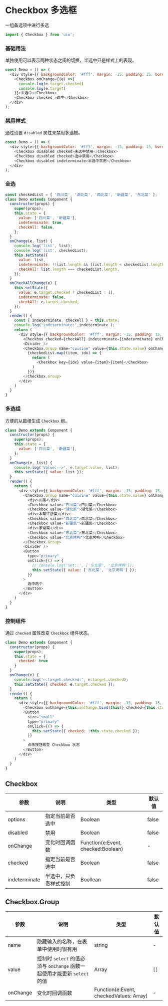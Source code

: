 Checkbox 多选框
===

一组备选项中进行多选

```jsx
import { Checkbox } from 'uiw';
```

### 基础用法

单独使用可以表示两种状态之间的切换，半选中只是样式上的表现。

<!--DemoStart--> 
```js
const Demo = () => (
  <div style={{ backgroundColor: '#fff', margin: -15, padding: 15, borderRadius: '5px 5px 0 0' }}>
    <Checkbox onChange={(e) =>{
      console.log(e.target.checked)
      console.log(e.target)
    }}>未选中</Checkbox>
    <Checkbox checked >选中</Checkbox>
  </div>
);
```
<!--End-->

### 禁用样式

通过设置 `disabled` 属性来禁用多选框。

<!--DemoStart--> 
```js
const Demo = () => (
  <div style={{ backgroundColor: '#fff', margin: -15, padding: 15, borderRadius: '5px 5px 0 0' }}>
    <Checkbox disabled checked>未选中禁用</Checkbox>
    <Checkbox disabled checked>选中禁用</Checkbox>
    <Checkbox disabled indeterminate>半选中禁用</Checkbox>
  </div>
);
```
<!--End-->

### 全选

<!--DemoStart--> 
```js
const checkedList = [ '四川菜', '湖北菜', '西北菜', '新疆菜', '东北菜' ];
class Demo extends Component {
  constructor(props) {
    super(props);
    this.state = {
      value: ['四川菜', '新疆菜'],
      indeterminate: true,
      checkAll: false,
    };
  }
  onChange(e, list) {
    console.log('list', list);
    console.log('list', checkedList);
    this.setState({
      value: list,
      indeterminate: !!list.length && (list.length < checkedList.length),
      checkAll: list.length === checkedList.length,
    });
  }
  onCheckAllChange(e) {
    this.setState({
      value: e.target.checked ? checkedList : [],
      indeterminate: false,
      checkAll: e.target.checked,
    });
  }
  render() {
    const { indeterminate, checkAll } = this.state;
    console.log('indeterminate:',indeterminate );
    return (
      <div style={{ backgroundColor: '#fff', margin: -15, padding: 15, borderRadius: '5px 5px 0 0' }}>
        <Checkbox checked={checkAll} indeterminate={indeterminate} onChange={this.onCheckAllChange.bind(this)}>全选</Checkbox>
        <Divider />
        <Checkbox.Group name="cuisine" value={this.state.value} onChange={this.onChange.bind(this)}>
          {checkedList.map((item, idx) => {
            return (
              <Checkbox key={idx} value={item}>{item}</Checkbox>
            )
          })}
        </Checkbox.Group>
      </div>
    )
  }
}
```
<!--End-->

### 多选组

方便的从数组生成 `Checkbox` 组。

<!--DemoStart--> 
```js
class Demo extends Component {
  constructor(props) {
    super(props);
    this.state = {
      value: ['四川菜', '新疆菜'],
    };
  }
  onChange(e, list) {
    console.log('Value:-->', e.target.value, list);
    this.setState({ value: list });
  }
  render() {
    return (
      <div style={{ backgroundColor: '#fff', margin: -15, padding: 15, borderRadius: '5px 5px 0 0' }}>
        <Checkbox.Group name="cuisine" value={this.state.value} onChange={this.onChange.bind(this)}>
          <div>川菜</div>
          <Checkbox value="四川菜">四川菜</Checkbox>
          <Checkbox value="湖北菜">湖北菜</Checkbox>
          <div>本帮江浙菜</div>
          <Checkbox value="西北菜">西北菜</Checkbox>
          <Checkbox value="新疆菜">新疆菜</Checkbox>
          <div>家常菜</div>
          <Checkbox value="东北菜">东北菜</Checkbox>
          <Checkbox value="北京烤鸭">北京烤鸭</Checkbox>
        </Checkbox.Group>
        <Divider />
        <Button
          type="primary"
          onClick={() => {
            // console.log('set::', ['东北菜', '北京烤鸭']);
            this.setState({ value: ['东北菜', '北京烤鸭'] });
          }}
        >
          选中两个
        </Button>
      </div>
    )
  }
}
```
<!--End-->

### 控制组件

通过 `checked` 属性改变 `Checkbox` 组件状态。

<!--DemoStart--> 
```js
class Demo extends Component {
  constructor(props) {
    super(props);
    this.state = {
      checked: true
    }
  }
  onChange(e) {
    console.log('e.target.checked:', e.target.checked);
    this.setState({ checked: e.target.checked });
  }
  render() {
    return (
      <div style={{ backgroundColor: '#fff', margin: -15, padding: 15, borderRadius: '5px 5px 0 0' }}>
        <Checkbox onChange={this.onChange.bind(this)} checked={this.state.checked} style={{ marginRight: 10 }} />
        <Button
          size="small"
          type="primary"
          onClick={() => {
            this.setState({ checked: !this.state.checked });
          }}
        >
          点击按钮改变 Checkbox 状态
        </Button>
      </div>
    )
  }
}
```
<!--End-->


## Checkbox

| 参数      | 说明    | 类型      |  默认值   |
|--------- |-------- |---------- |-------- |
| options | 指定当前是否选中 | Boolean | false |
| disabled | 禁用 | Boolean | false |
| onChange | 变化时回调函数 | Function(e:Event, checked:Boolean) | - |
| checked | 指定当前是否选中 | Boolean | false |
| indeterminate | 半选中，只负责样式控制 | Boollean | false |

## Checkbox.Group

| 参数      | 说明    | 类型      |  默认值   |
|--------- |-------- |---------- |-------- |
| name | 隐藏输入的名称，在表单中使用时很有用 | string | - |
| value | 控制时 `select` 的值必须与 `onChange` 函数一起使用才能更新 `select` 的值 | Array | `[]` |
| onChange | 变化时回调函数 | Function(e:Event, checkedValues: Array) | - |
